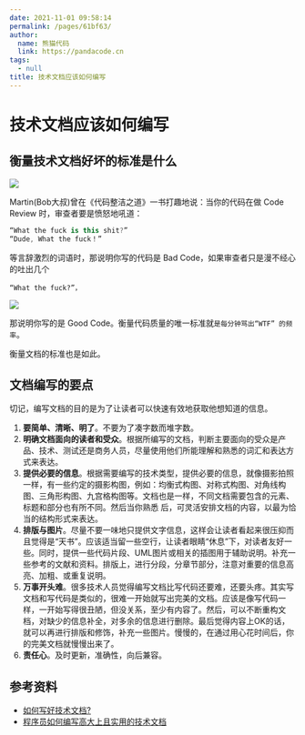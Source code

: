 ```yaml
---
date: 2021-11-01 09:58:14
permalink: /pages/61bf63/
author: 
  name: 熊猫代码
  link: https://pandacode.cn
tags: 
  - null
title: 技术文档应该如何编写
---
```

# 技术文档应该如何编写

## 衡量技术文档好坏的标准是什么

![](https://file.pandacode.cn/blog/20211220141738.png)

Martin(Bob大叔)曾在《代码整洁之道》一书打趣地说：当你的代码在做 Code Review 时，审查者要是愤怒地吼道：

```kotlin
“What the fuck is this shit?”
“Dude, What the fuck！”
```

等言辞激烈的词语时，那说明你写的代码是 Bad Code，如果审查者只是漫不经心的吐出几个

```
“What the fuck?”，
```

![](https://file.pandacode.cn/blog/20211220141839.png)

那说明你写的是 Good Code。衡量代码质量的唯一标准就`是每分钟骂出“WTF” 的频率`。

衡量文档的标准也是如此。

## 文档编写的要点

切记，编写文档的目的是为了让读者可以快速有效地获取他想知道的信息。

1. **要简单、清晰、明了**。不要为了凑字数而堆字数。
2. **明确文档面向的读者和受众**。根据所编写的文档，判断主要面向的受众是产品、技术、测试还是商务人员，尽量使用他们所能理解和熟悉的词汇和表达方式来表达。
3. **提供必要的信息**。根据需要编写的技术类型，提供必要的信息，就像摄影拍照一样，有一些约定的摄影构图，例如：均衡式构图、对称式构图、对角线构图、三角形构图、九宫格构图等。文档也是一样，不同文档需要包含的元素、标题和部分也有所不同。然后当你熟悉 后，可灵活安排文档的内容，以最为恰当的结构形式来表达。
4. **排版与图片**。尽量不要一味地只提供文字信息，这样会让读者看起来很压抑而且觉得是“天书”。应该适当留一些空行，让读者眼睛“休息”下，对读者友好一些。同时，提供一些代码片段、UML图片或相关的插图用于辅助说明。补充一些参考的文献和资料。排版上，进行分段，分章节部分，注意对重要的信息高亮、加粗、或重复说明。
5. **万事开头难**。很多技术人员觉得编写文档比写代码还要难，还要头疼。其实写文档和写代码是类似的，很难一开始就写出完美的文档。应该是像写代码一样，一开始写得很丑陋，但没关系，至少有内容了。然后，可以不断重构文档，对缺少的信息补全，对多余的信息进行删除。最后觉得内容上OK的话，就可以再进行排版和修饰，补充一些图片。慢慢的，在通过用心花时间后，你的完美文档就慢慢出来了。
6. **责任心**。及时更新，准确性，向后兼容。

## 参考资料

- [如何写好技术文档?](https://segmentfault.com/a/1190000011858100)
- [程序员如何编写高大上且实用的技术文档](https://zhuanlan.zhihu.com/p/137279920)
